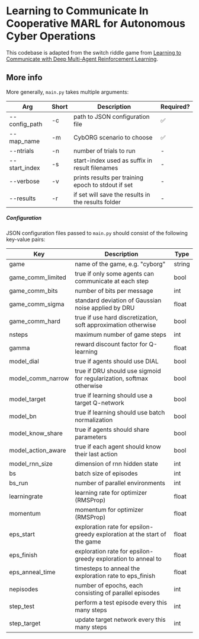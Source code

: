 # Learning to Communicate In Cooperative MARL for Autonomous Cyber Operations

This codebase is adapted from the switch riddle game from [Learning to Communicate with Deep Multi-Agent Reinforcement Learning](https://github.com/minqi/learning-to-communicate-pytorch).

## More info
More generally, `main.py` takes multiple arguments:

| Arg | Short | Description | Required? |
| ------ | ------ | ------- | ------- | 
| --config_path | -c | path to JSON configuration file | ✅ |
| --map_name | -m | CybORG scenario to choose | ✅ |
| --ntrials | -n | number of trials to run | - |
| --start_index | -s | start-index used as suffix in result filenames | - |
| --verbose | -v | prints results per training epoch to stdout if set | - |
| --results | -r | if set will save the results in the results folder | - |

##### Configuration
JSON configuration files passed to `main.py` should consist of the following key-value pairs:

| Key | Description | Type |
| ------ | ------ | ------- |
| game | name of the game, e.g. "cyborg" | string |
| game_comm_limited | true if only some agents can communicate at each step | bool |
| game_comm_bits | number of bits per message | int |
| game_comm_sigma | standard deviation of Gaussian noise applied by DRU | float |
| game_comm_hard | true if use hard discretization, soft approximation otherwise | bool |
| nsteps | maximum number of game steps | int |
| gamma | reward discount factor for Q-learning | float |
| model_dial | true if agents should use DIAL | bool |
| model_comm_narrow | true if DRU should use sigmoid for regularization, softmax otherwise | bool |
| model_target | true if learning should use a target Q-network | bool |
| model_bn | true if learning should use batch normalization | bool |
| model_know_share | true if agents should share parameters | bool |
| model_action_aware | true if each agent should know their last action | bool |
| model_rnn_size | dimension of rnn hidden state | int |
| bs | batch size of episodes | int |
| bs_run | number of parallel environments | int |
| learningrate | learning rate for optimizer (RMSProp) | float |
| momentum | momentum for optimizer (RMSProp) | float |
| eps_start | exploration rate for epsilon-greedy exploration at the start of the game | float |
| eps_finish | exploration rate for epsilon-greedy exploration to anneal to | float |
| eps_anneal_time | timesteps to anneal the exploration rate to eps_finish | float |
| nepisodes | number of epochs, each consisting of <bs> parallel episodes | int |
| step_test | perform a test episode every this many steps | int |
| step_target | update target network every this many steps | int |